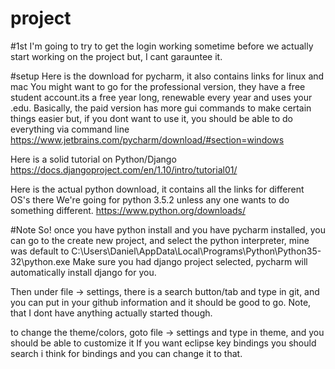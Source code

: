 # project



#1st
I'm going to try to get the login working sometime before we actually start working on the
project but, I cant garauntee it.

#setup
Here is the download for pycharm, it also contains links for linux and mac
You might want to go for the professional version, they have a free student
account.its a free year long, renewable every year and uses your .edu.
Basically, the paid version has more gui commands to make certain things easier
but, if you dont want to use it, you should be able to do everything via command line
https://www.jetbrains.com/pycharm/download/#section=windows

Here is a solid tutorial on Python/Django
https://docs.djangoproject.com/en/1.10/intro/tutorial01/

Here is the actual python download, it contains all the links for different OS's there
We're going for python 3.5.2 unless any one wants to do something different.
https://www.python.org/downloads/

#Note
So! once you have python install and you have pycharm installed, you can go to the create new project, and select
the python interpreter, mine was default to C:\Users\Daniel\AppData\Local\Programs\Python\Python35-32\python.exe
Make sure you had django project selected, pycharm will automatically install django for you.

Then under file -> settings, there is a search button/tab and type in git, and you can put in your github information and it should be good to go. Note, that I dont have anything actually started though.

to change the theme/colors, goto file -> settings and type in theme, and you should be able to customize it
If you want eclipse key bindings you should search i think for bindings and you can change it to that.
